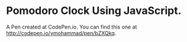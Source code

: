 # Pomodoro Clock Using JavaScript.


A Pen created at CodePen.io. You can find this one at http://codepen.io/ymohammad/pen/bZXQkq.

 